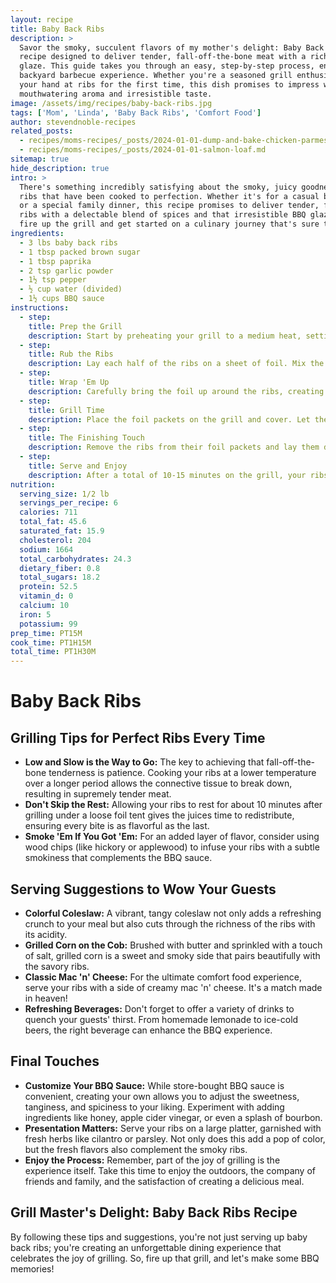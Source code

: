 ```yaml
---
layout: recipe
title: Baby Back Ribs
description: >
  Savor the smoky, succulent flavors of my mother's delight: Baby Back Ribs, a
  recipe designed to deliver tender, fall-off-the-bone meat with a rich, homemade BBQ
  glaze. This guide takes you through an easy, step-by-step process, ensuring a perfect
  backyard barbecue experience. Whether you're a seasoned grill enthusiast or trying
  your hand at ribs for the first time, this dish promises to impress with its
  mouthwatering aroma and irresistible taste.
image: /assets/img/recipes/baby-back-ribs.jpg
tags: ['Mom', 'Linda', 'Baby Back Ribs', 'Comfort Food']
author: stevendnoble-recipes
related_posts:
  - recipes/moms-recipes/_posts/2024-01-01-dump-and-bake-chicken-parmesan.md
  - recipes/moms-recipes/_posts/2024-01-01-salmon-loaf.md
sitemap: true
hide_description: true
intro: >
  There's something incredibly satisfying about the smoky, juicy goodness of baby back
  ribs that have been cooked to perfection. Whether it's for a casual backyard barbecue
  or a special family dinner, this recipe promises to deliver tender, fall-off-the-bone
  ribs with a delectable blend of spices and that irresistible BBQ glaze. So, let's
  fire up the grill and get started on a culinary journey that's sure to impress!
ingredients:
  - 3 lbs baby back ribs
  - 1 tbsp packed brown sugar
  - 1 tbsp paprika
  - 2 tsp garlic powder
  - 1½ tsp pepper
  - ½ cup water (divided)
  - 1½ cups BBQ sauce
instructions:
  - step:
    title: Prep the Grill
    description: Start by preheating your grill to a medium heat, setting the stage for the magic to happen.
  - step:
    title: Rub the Ribs
    description: Lay each half of the ribs on a sheet of foil. Mix the brown sugar, paprika, garlic powder, and pepper together, then rub this flavorful mixture all over the ribs. This rub is your ticket to a crust that's packed with flavor.
  - step:
    title: Wrap 'Em Up
    description: Carefully bring the foil up around the ribs, creating a snug packet. Before sealing, pour ¼ cup of water into each packet. This little steam bath will ensure your ribs are moist and tender.
  - step:
    title: Grill Time
    description: Place the foil packets on the grill and cover. Let them cook in their steamy cocoon for 45 to 60 minutes. The anticipation will be worth it, I promise!
  - step:
    title: The Finishing Touch
    description: Remove the ribs from their foil packets and lay them directly on the grill. Brush generously with your favorite BBQ sauce, turning and basting every 5 minutes for that perfect sticky, caramelized finish.
  - step:
    title: Serve and Enjoy
    description: After a total of 10-15 minutes on the grill, your ribs are ready to steal the show. Serve them up and watch as they disappear faster than you can say pass the BBQ sauce!
nutrition:
  serving_size: 1/2 lb
  servings_per_recipe: 6
  calories: 711
  total_fat: 45.6
  saturated_fat: 15.9
  cholesterol: 204
  sodium: 1664
  total_carbohydrates: 24.3
  dietary_fiber: 0.8
  total_sugars: 18.2
  protein: 52.5
  vitamin_d: 0
  calcium: 10
  iron: 5
  potassium: 99
prep_time: PT15M
cook_time: PT1H15M
total_time: PT1H30M
---
```


# Baby Back Ribs

## Grilling Tips for Perfect Ribs Every Time

* **Low and Slow is the Way to Go:** The key to achieving that fall-off-the-bone tenderness is patience. Cooking your ribs at a lower temperature over a longer period allows the connective tissue to break down, resulting in supremely tender meat.
* **Don't Skip the Rest:** Allowing your ribs to rest for about 10 minutes after grilling under a loose foil tent gives the juices time to redistribute, ensuring every bite is as flavorful as the last.
* **Smoke 'Em If You Got 'Em:** For an added layer of flavor, consider using wood chips (like hickory or applewood) to infuse your ribs with a subtle smokiness that complements the BBQ sauce.

## Serving Suggestions to Wow Your Guests

* **Colorful Coleslaw:** A vibrant, tangy coleslaw not only adds a refreshing crunch to your meal but also cuts through the richness of the ribs with its acidity.
* **Grilled Corn on the Cob:** Brushed with butter and sprinkled with a touch of salt, grilled corn is a sweet and smoky side that pairs beautifully with the savory ribs.
* **Classic Mac 'n' Cheese:** For the ultimate comfort food experience, serve your ribs with a side of creamy mac 'n' cheese. It's a match made in heaven!
* **Refreshing Beverages:** Don't forget to offer a variety of drinks to quench your guests' thirst. From homemade lemonade to ice-cold beers, the right beverage can enhance the BBQ experience.

## Final Touches

* **Customize Your BBQ Sauce:** While store-bought BBQ sauce is convenient, creating your own allows you to adjust the sweetness, tanginess, and spiciness to your liking. Experiment with adding ingredients like honey, apple cider vinegar, or even a splash of bourbon.
* **Presentation Matters:** Serve your ribs on a large platter, garnished with fresh herbs like cilantro or parsley. Not only does this add a pop of color, but the fresh flavors also complement the smoky ribs.
* **Enjoy the Process:** Remember, part of the joy of grilling is the experience itself. Take this time to enjoy the outdoors, the company of friends and family, and the satisfaction of creating a delicious meal.

## Grill Master's Delight: Baby Back Ribs Recipe

By following these tips and suggestions, you're not just serving up baby back ribs; you're creating an unforgettable dining experience that celebrates the joy of grilling. So, fire up that grill, and let's make some BBQ memories!
